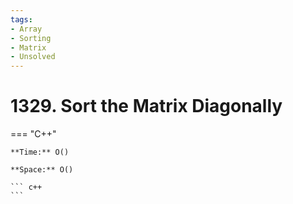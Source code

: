 ```yaml
---
tags:
- Array
- Sorting
- Matrix
- Unsolved
---
```



# 1329. Sort the Matrix Diagonally

=== "C++"

    **Time:** O()

    **Space:** O()

    ``` c++
    ```